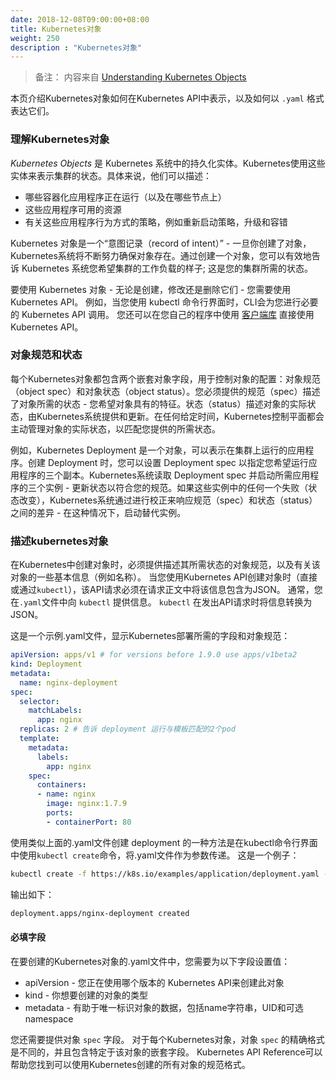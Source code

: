 ```yaml
---
date: 2018-12-08T09:00:00+08:00
title: Kubernetes对象
weight: 250
description : "Kubernetes对象"
---
```


> 备注： 内容来自 [Understanding Kubernetes Objects](https://kubernetes.io/docs/concepts/overview/working-with-objects/kubernetes-objects/)

本页介绍Kubernetes对象如何在Kubernetes API中表示，以及如何以 `.yaml` 格式表达它们。

### 理解Kubernetes对象

*Kubernetes Objects* 是 Kubernetes 系统中的持久化实体。Kubernetes使用这些实体来表示集群的状态。具体来说，他们可以描述：

- 哪些容器化应用程序正在运行（以及在哪些节点上）
- 这些应用程序可用的资源
- 有关这些应用程序行为方式的策略，例如重新启动策略，升级和容错

Kubernetes 对象是一个“意图记录（record of intent）” - 一旦你创建了对象，Kubernetes系统将不断努力确保对象存在。通过创建一个对象，您可以有效地告诉 Kubernetes 系统您希望集群的工作负载的样子; 这是您的集群所需的状态。

要使用 Kubernetes 对象 - 无论是创建，修改还是删除它们 - 您需要使用 Kubernetes API。 例如，当您使用 kubectl 命令行界面时，CLI会为您进行必要的 Kubernetes API 调用。 您还可以在您自己的程序中使用 [客户端库](https://kubernetes.io/docs/reference/using-api/client-libraries/) 直接使用 Kubernetes API。

### 对象规范和状态

每个Kubernetes对象都包含两个嵌套对象字段，用于控制对象的配置：对象规范（object spec）和对象状态（object status）。您必须提供的规范（spec）描述了对象所需的状态 - 您希望对象具有的特征。状态（status）描述对象的实际状态，由Kubernetes系统提供和更新。在任何给定时间，Kubernetes控制平面都会主动管理对象的实际状态，以匹配您提供的所需状态。

例如，Kubernetes Deployment 是一个对象，可以表示在集群上运行的应用程序。创建 Deployment 时，您可以设置 Deployment spec 以指定您希望运行应用程序的三个副本。Kubernetes系统读取 Deployment spec 并启动所需应用程序的三个实例 - 更新状态以符合您的规范。如果这些实例中的任何一个失败（状态改变），Kubernetes系统通过进行校正来响应规范（spec）和状态（status）之间的差异 - 在这种情况下，启动替代实例。

### 描述kubernetes对象

在Kubernetes中创建对象时，必须提供描述其所需状态的对象规范，以及有关该对象的一些基本信息（例如名称）。 当您使用Kubernetes API创建对象时（直接或通过`kubectl`），该API请求必须在请求正文中将该信息包含为JSON。 通常，您在`.yaml`文件中向 `kubectl` 提供信息。 `kubectl` 在发出API请求时将信息转换为JSON。

这是一个示例.yaml文件，显示Kubernetes部署所需的字段和对象规范：

```yaml
apiVersion: apps/v1 # for versions before 1.9.0 use apps/v1beta2
kind: Deployment
metadata:
  name: nginx-deployment
spec:
  selector:
    matchLabels:
      app: nginx
  replicas: 2 # 告诉 deployment 运行与模板匹配的2个pod
  template:
    metadata:
      labels:
        app: nginx
    spec:
      containers:
      - name: nginx
        image: nginx:1.7.9
        ports:
        - containerPort: 80
```

使用类似上面的.yaml文件创建 deployment 的一种方法是在kubectl命令行界面中使用`kubectl create`命令，将.yaml文件作为参数传递。 这是一个例子：

```bash
kubectl create -f https://k8s.io/examples/application/deployment.yaml --record
```

输出如下：

```bash
deployment.apps/nginx-deployment created
```

#### 必填字段

在要创建的Kubernetes对象的.yaml文件中，您需要为以下字段设置值：

- apiVersion  - 您正在使用哪个版本的 Kubernetes API来创建此对象
- kind  - 你想要创建的对象的类型
- metadata - 有助于唯一标识对象的数据，包括name字符串，UID和可选  namespace

您还需要提供对象 `spec` 字段。 对于每个Kubernetes对象，对象 `spec`  的精确格式是不同的，并且包含特定于该对象的嵌套字段。 Kubernetes API Reference可以帮助您找到可以使用Kubernetes创建的所有对象的规范格式。 




